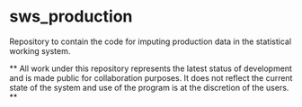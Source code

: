 # sws_production
Repository to contain the code for imputing production data in the statistical working system.

** All work under this repository represents the latest status of development and is made public for collaboration purposes. It does not reflect the current state of the system and use of the program is at the discretion of the users. **
